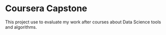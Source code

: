 # Coursera Capstone
This project use to evaluate my work after courses about Data Science tools and algorithms.
